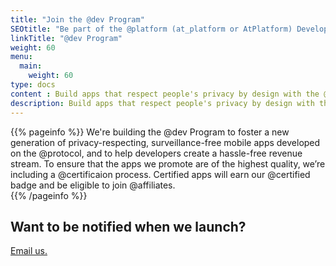 ```yaml
---
title: "Join the @dev Program"
SEOtitle: "Be part of the @platform (at_platform or AtPlatform) Developer Program"
linkTitle: "@dev Program"
weight: 60
menu:
  main:
    weight: 60
type: docs
content : Build apps that respect people's privacy by design with the @platform
description: Build apps that respect people's privacy by design with the @platform
---
```


{{% pageinfo %}}
We're building the @dev Program to foster a new generation of privacy-respecting, surveillance-free mobile apps developed on the @protocol, and to help developers create a hassle-free revenue stream. To ensure that the apps we promote are of the highest quality, we’re including a @certificaion process. Certified apps will earn our @certified badge and be eligible to join @affiliates.  
{{% /pageinfo %}}


## Want to be notified when we launch?
<a href = "mailto:jen@atsign.com?subject = @dev Program">
Email us.
</a>

